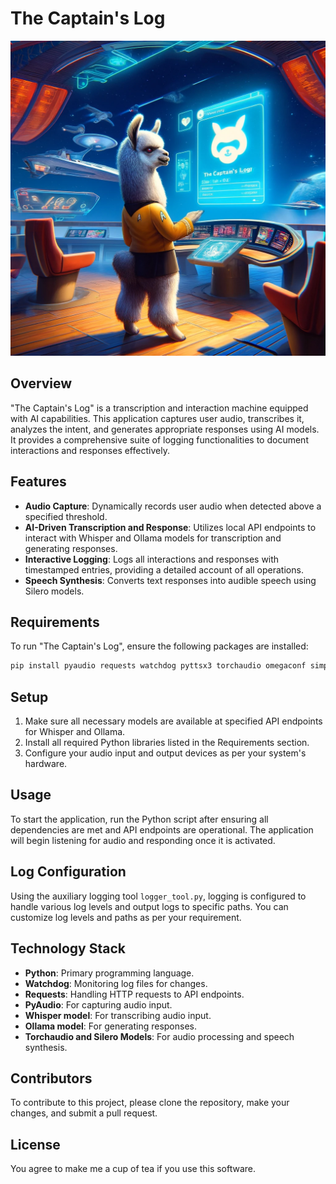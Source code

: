 
# The Captain's Log

![Captain](images/captain.png)

## Overview
"The Captain's Log" is a transcription and interaction machine equipped with AI capabilities. This application captures user audio, transcribes it, analyzes the intent, and generates appropriate responses using AI models. It provides a comprehensive suite of logging functionalities to document interactions and responses effectively.

## Features
- **Audio Capture**: Dynamically records user audio when detected above a specified threshold.
- **AI-Driven Transcription and Response**: Utilizes local API endpoints to interact with Whisper and Ollama models for transcription and generating responses.
- **Interactive Logging**: Logs all interactions and responses with timestamped entries, providing a detailed account of all operations.
- **Speech Synthesis**: Converts text responses into audible speech using Silero models.

## Requirements
To run "The Captain's Log", ensure the following packages are installed:
```bash
pip install pyaudio requests watchdog pyttsx3 torchaudio omegaconf simpleaudio
```

## Setup
1. Make sure all necessary models are available at specified API endpoints for Whisper and Ollama.
2. Install all required Python libraries listed in the Requirements section.
3. Configure your audio input and output devices as per your system's hardware.

## Usage
To start the application, run the Python script after ensuring all dependencies are met and API endpoints are operational. The application will begin listening for audio and responding once it is activated.

## Log Configuration
Using the auxiliary logging tool `logger_tool.py`, logging is configured to handle various log levels and output logs to specific paths. You can customize log levels and paths as per your requirement.

## Technology Stack
- **Python**: Primary programming language.
- **Watchdog**: Monitoring log files for changes.
- **Requests**: Handling HTTP requests to API endpoints.
- **PyAudio**: For capturing audio input.
- **Whisper model**: For transcribing audio input.
- **Ollama model**: For generating responses.
- **Torchaudio and Silero Models**: For audio processing and speech synthesis.


## Contributors
To contribute to this project, please clone the repository, make your changes, and submit a pull request.

## License
You agree to make me a cup of tea if you use this software.